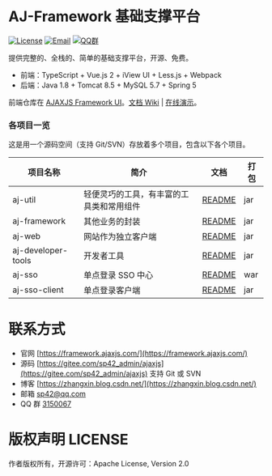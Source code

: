
# AJ-Framework 基础支撑平台

[![License](https://img.shields.io/badge/license-Apache--2.0-green.svg?longCache=true&style=flat)](http://www.apache.org/licenses/LICENSE-2.0.txt)
[![Email](https://img.shields.io/badge/Contact--me-Email-orange.svg)](mailto:sp42@qq.com)
[![QQ群](https://framework.ajaxjs.com/static/qq.svg)](https://shang.qq.com/wpa/qunwpa?idkey=3877893a4ed3a5f0be01e809e7ac120e346102bd550deb6692239bb42de38e22) 


提供完整的、全栈的、简单的基础支撑平台，开源、免费。

- 前端：TypeScript + Vue.js 2 + iView UI + Less.js + Webpack
- 后端：Java 1.8 + Tomcat 8.5 + MySQL 5.7 + Spring 5

前端仓库在 [AJAXJS Framework UI](https://gitee.com/sp42_admin/aj-framework-ui)。[文档 Wiki](../../wikis) | [在线演示](https://cp-service.ajaxjs.com/demo/)。

### 各项目一览

这是用一个源码空间（支持 Git/SVN）存放着多个项目，包含以下各个项目。

|项目名称|简介|文档|打包|
|------|-----|----|------|
|aj-util|轻便灵巧的工具，有丰富的工具类和常用组件|[README](aj-util)|jar|
|aj-framework|其他业务的封装|[README](aj-framework)|jar|
|aj-web|网站作为独立客户端|[README](aj-web)|jar|
|aj-developer-tools |开发者工具|[README](aj-developer-tools)|jar|
|aj-sso |单点登录 SSO 中心|[README](aj-sso)|war|
|aj-sso-client |单点登录客户端|[README](aj-sso-client)|jar|


# 联系方式
- 官网 [https://framework.ajaxjs.com/](https://framework.ajaxjs.com/) 
- 源码 [https://gitee.com/sp42_admin/ajaxjs](https://gitee.com/sp42_admin/ajaxjs) 支持 Git 或 SVN
- 博客 [https://zhangxin.blog.csdn.net/](https://zhangxin.blog.csdn.net/) 
- 邮箱 sp42@qq.com
- QQ 群 [3150067](//shang.qq.com/wpa/qunwpa?idkey=99415d164e2c776567c9370cc5b0bde26f4e2e7c5068978a24d1fe7c976ace93)

# 版权声明 LICENSE
作者版权所有，开源许可：Apache License, Version 2.0